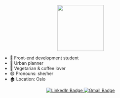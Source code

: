 <div id="header" align="center">
  <img src= "https://media.giphy.com/media/SUcApSWjPwQMARvcM8/giphy.gif" width="150"/>
</div>



- 🔭 Front-end development student
- 🏤 Urban planner
- 🌱 Vegetarian & coffee lover
- 😄 Pronouns: she/her
- 🏠 Location: Oslo



<div id="social" align="center">
<a href="https://www.linkedin.com/in/kinga-kot-3a4b8a149/">
  <img src="https://img.shields.io/badge/LinkedIn-blue?style=for-the-badge&logo=linkedin&logoColor=white" alt="LinkedIn Badge"/>
 </a>
  <a href="kotkiga89@gmail.com">
  <img src="https://img.shields.io/badge/Gmail-D14836?style=for-the-badge&logo=gmail&logoColor=white" alt="Gmail Badge"/>
 </a>
</div>
<div align="center">
  <img src="https://komarev.com/ghpvc/?username=Kinga89&style=flat-square&color=blue" alt=""/>
</div>
 
 

